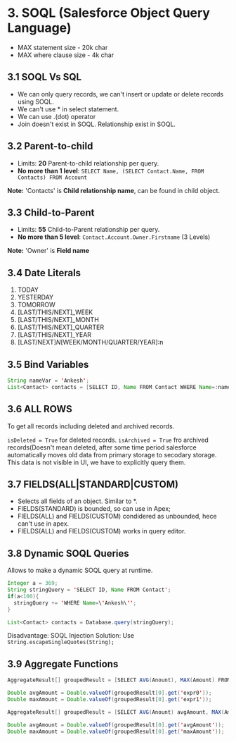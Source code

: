 # 3. SOQL (Salesforce Object Query Language)

- MAX statement size - 20k char
- MAX where clause size - 4k char

## 3.1 SOQL Vs SQL

- We can only query records, we can't insert or update or delete records using SOQL.
- We can't use * in select statement.
- We can use .(dot) operator
- Join doesn't exist in SOQL. Relationship exist in SOQL.

## 3.2 Parent-to-child

- Limits: **20** Parent-to-child relationship per query.
- **No more than 1 level**: ```SELECT Name, (SELECT Contact.Name, FROM Contacts) FROM Account```

**Note:** 'Contacts' is **Child relationship name**, can be found in child object.

## 3.3 Child-to-Parent

- Limits: **55** Child-to-Parent relationship per query.
- **No more than 5 level**: ```Contact.Account.Owner.Firstname``` (3 Levels)

**Note:** 'Owner' is **Field name**

## 3.4 Date Literals

1. TODAY
2. YESTERDAY
3. TOMORROW
4. [LAST/THIS/NEXT]_WEEK
5. [LAST/THIS/NEXT]_MONTH
6. [LAST/THIS/NEXT]_QUARTER
7. [LAST/THIS/NEXT]_YEAR
8. [LAST/NEXT]_N_[WEEK/MONTH/QUARTER/YEAR]:n

## 3.5 Bind Variables

``` java
String nameVar = 'Ankesh';
List<Contact> contacts = [SELECT ID, Name FROM Contact WHERE Name=:nameVar];
```

## 3.6 ALL ROWS

To get all records including deleted and archived records.

```isDeleted = True``` for deleted records.
```isArchived = True``` fro archived records(Doesn't mean deleted, after some time period salesforce automatically moves old data from primary storage to secodary storage. This data is not visible in UI, we have to explicitly query them.

## 3.7 FIELDS(ALL|STANDARD|CUSTOM)

- Selects all fields of an object. Similar to *.
- FIELDS(STANDARD) is bounded, so can use in Apex;
- FIELDS(ALL) and FIELDS(CUSTOM) condidered as unbounded, hece can't use in apex.
- FIELDS(ALL) and FIELDS(CUSTOM) works in query editor.

## 3.8 Dynamic SOQL Queries

Allows to make a dynamic SOQL query at runtime.

``` java
Integer a = 369;
String stringQuery = 'SELECT ID, Name FROM Contact';
if(a<100){
  stringQuery += 'WHERE Name=\'Ankesh\'';
}

List<Contact> contacts = Database.query(stringQuery);
```

Disadvantage: SOQL Injection
Solution: Use ```String.escapeSingleQuotes(String);```

## 3.9 Aggregate Functions

``` java
AggregateResult[] groupedResult = [SELECT AVG(Anount), MAX(Amount) FROM opportunity];

Double avgAmount = Double.valueOf(groupedResult[0].get('expr0'));
Double maxAmount = Double.valueOf(groupedResult[0].get('expr1'));
```

``` java
AggregateResult[] groupedResult = [SELECT AVG(Anount) avgAmount, MAX(Amount) maxAmount FROM opportunity];

Double avgAmount = Double.valueOf(groupedResult[0].get('avgAmount'));
Double maxAmount = Double.valueOf(groupedResult[0].get('maxAmount'));
```
